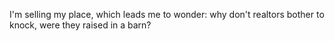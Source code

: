 I'm selling my place, which leads me to wonder: why don't realtors bother to knock, were they raised in a barn?
